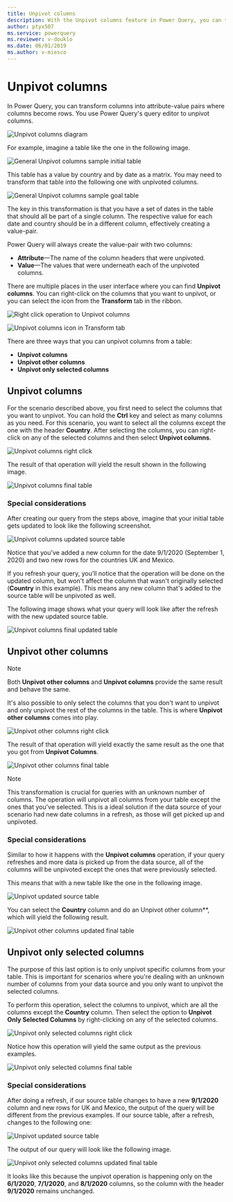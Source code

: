 ```yaml
---
title: Unpivot columns
description: With the Unpivot columns feature in Power Query, you can transform selected columns into attribute-value pairs where columns become rows.
author: ptyx507
ms.service: powerquery
ms.reviewer: v-douklo
ms.date: 06/01/2019
ms.author: v-miesco
---
```



# Unpivot columns

In Power Query, you can transform columns into attribute-value pairs where columns become rows. You use Power Query's query editor to unpivot columns.

![Unpivot columns diagram](images/me-unpivot-diagram.png)

For example, imagine a table like the one in the following image.

![General Unpivot columns sample initial table](images/me-unpivot-initial-table.png)

This table has a value by country and by date as a matrix. You may need to transform that table into the following one with unpivoted columns.

![General Unpivot columns sample goal table](images/me-unpivot-final-table.png)

The key in this transformation is that you have a set of dates in the table that should all be part of a single column. The respective value for each date and country should be in a different column, effectively creating a value-pair.

Power Query will always create the value-pair with two columns:

- **Attribute**&mdash;The name of the column headers that were unpivoted.
- **Value**&mdash;The values that were underneath each of the unpivoted columns.

There are multiple places in the user interface where you can find **Unpivot columns**. You can right-click on the columns that you want to unpivot, or you can select the icon from the **Transform** tab in the ribbon.

![Right click operation to Unpivot columns](images/me-unpivot-right-click.png)

![Unpivot columns icon in Transform tab](images/me-unpivot-transform-tab.png)

There are three ways that you can unpivot columns from a table:

* **Unpivot columns**
* **Unpivot other columns**
* **Unpivot only selected columns**

## Unpivot columns

For the scenario described above, you first need to select the columns that you want to unpivot. You can hold the **Ctrl** key and select as many columns as you need. For this scenario, you want to select all the columns except the one with the header **Country**. After selecting the columns, you can right-click on any of the selected columns and then select **Unpivot columns**.

![Unpivot columns right click](images/me-unpivot-columns-right-click.png)

The result of that operation will yield the result shown in the following image. 

![Unpivot columns final table](images/me-unpivot-columns-final-table.png)

### Special considerations

After creating our query from the steps above, imagine that your initial table gets updated to look like the following screenshot.

![Unpivot columns updated source table](images/me-unpivot-updated-source-table.png)

Notice that you've added a new column for the date 9/1/2020 (September 1, 2020) and two new rows for the countries UK and Mexico.

If you refresh your query, you’ll notice that the operation will be done on the updated column, but won't affect the column that wasn't originally selected (**Country** in this example). This means any new column that's added to the source table will be unpivoted as well.

The following image shows what your query will look like after the refresh with the new updated source table.

![Unpivot columns final updated table](images/me-unpivot-columns-final-updated-table.png)

## Unpivot other columns

>[!Note]
> Both **Unpivot other columns** and **Unpivot columns** provide the same result and behave the same.

It's also possible to only select the columns that you don't want to unpivot and only unpivot the rest of the columns in the table. This is where **Unpivot other columns** comes into play.

![Unpivot other columns right click](images/me-unpivot-other-columns.png)

The result of that operation will yield exactly the same result as the one that you got from **Unpivot Columns**.

![Unpivot other columns final table](images/me-unpivot-other-columns-final-table.png)

>[!NOTE]
> This transformation is crucial for queries with an unknown number of columns. The operation will unpivot all columns from your table except the ones that you've selected. This is a ideal solution if the data source of your scenario had new date columns in a refresh, as those will get picked up and unpivoted. 

### Special considerations

Similar to how it happens with the **Unpivot columns** operation, if your query refreshes and more data is picked up from the data source, all of the columns will be unpivoted except the ones that were previously selected.

This means that with a new table like the one in the following image.

![Unpivot updated source table](images/me-unpivot-updated-source-table.png)

You can select the **Country** column and do an Unpivot other column**, which will yield the following result.

![Unpivot other columns updated final table](images/me-unpivot-other-columns-updated-final-table.png)

## Unpivot only selected columns

The purpose of this last option is to only unpivot specific columns from your table. This is important for scenarios where you're dealing with an unknown number of columns from your data source and you only want to unpivot the selected columns.

To perform this operation, select the columns to unpivot, which are all the columns except the **Country** column. Then select the option to **Unpivot Only Selected Columns** by right-clicking on any of the selected columns.

![Unpivot only selected columns right click](images/me-unpivot-only-selected-columns-right-click.png)

Notice how this operation will yield the same output as the previous examples.

![Unpivot only selected columns final table](images/me-unpivot-only-selected-columns-final-table.png)

### Special considerations

After doing a refresh, if our source table changes to have a new **9/1/2020** column and new rows for UK and Mexico, the output of the query will be different from the previous examples. If our source table, after a refresh, changes to the following one:

![Unpivot updated source table](images/me-unpivot-updated-source-table.png)

The output of our query will look like the following image.

![Unpivot only selected columns updated final table](images/me-unpivot-only-selected-columns-updated-final-table.png)

It looks like this because the unpivot operation is happening only on the **6/1/2020**, **7/1/2020**, and **8/1/2020** columns, so the column with the header **9/1/2020** remains unchanged.
